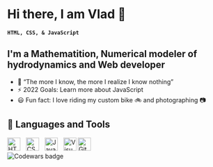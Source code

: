 # Hi there, I am Vlad 🙋

**`HTML, CSS, & JavaScript`**

## I'm a Mathematition, Numerical modeler of hydrodynamics and Web developer

- 🔬 “The more I know, the more I realize I know nothing”
- ⚡ 2022 Goals: Learn more about JavaScript
- 😃 Fun fact: I love riding my custom bike 🚲 and photographing 📷

## 🧰 Languages and Tools

<img align="left" alt="HTML" width="30px" style="padding-right:10px;" src="https://cdn.jsdelivr.net/gh/devicons/devicon/icons/html5/html5-plain.svg" />
<img align="left" alt="CSS" width="30px" style="padding-right:10px;" src="https://cdn.jsdelivr.net/gh/devicons/devicon/icons/css3/css3-plain.svg" />
<img align="left" alt="JavaScript" width="30px" style="padding-right:10px;" src="https://cdn.jsdelivr.net/gh/devicons/devicon/icons/javascript/javascript-plain.svg" />
<img align="left" alt="Visual Studio Code" width="30px" src="https://cdn.jsdelivr.net/gh/devicons/devicon/icons/vscode/vscode-original.svg" />
<img align="left" alt="Git" width="30px" style="padding-right:10px;" src="https://cdn.jsdelivr.net/gh/devicons/devicon/icons/git/git-original.svg" />
<br />
<br />
<img src="https://www.codewars.com/users/vodoley213/badges/large" alt="Codewars badge">
